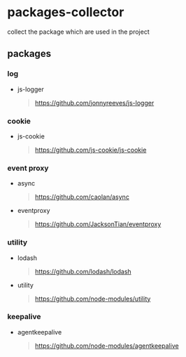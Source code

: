 # packages-collector
collect the package which are used in the project



## packages

### log

- js-logger

  > https://github.com/jonnyreeves/js-logger



### cookie

- js-cookie

  > https://github.com/js-cookie/js-cookie
  
  

### event proxy

- async

  > https://github.com/caolan/async

- eventproxy

  > https://github.com/JacksonTian/eventproxy



### utility

- lodash

  > https://github.com/lodash/lodash

- utility

  > https://github.com/node-modules/utility

### keepalive

- agentkeepalive

  > https://github.com/node-modules/agentkeepalive
